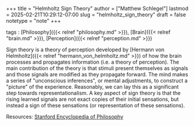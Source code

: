 +++
title = "Helmholtz Sign Theory"
author = ["Matthew Schlegel"]
lastmod = 2025-02-21T10:29:12-07:00
slug = "helmholtz_sign_theory"
draft = false
notetype = "note"
+++

tags
: [Philosophy]({{< relref "philosophy.md" >}}), [Brain]({{< relref "brain.md" >}}), [Perception]({{< relref "perception.md" >}})

Sign theory is a theory of perception developed by [Hermann von Helmholtz]({{< relref "hermann_von_helmholtz.md" >}}) of how the brain processes and propagates information (i.e. a theory of perception). The main contribution of the theory is that stimuli present themselves as signals and those signals are modified as they propagate forward. The mind makes a series of "unconscious inferences", or mental adjustments, to construct a "picture" of the experience. Reasonably, we can lay this as a significant step towards representationalism. A key aspect of sign theory is that the rising learned signals are not exact copies of their initial sensations, but instead a sign of these sensations (or representation of these sensations).

Resources: [Stanford Encyclopedia of Philosophy](https://plato.stanford.edu/entries/hermann-helmholtz/)
